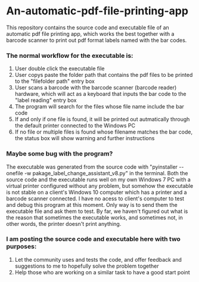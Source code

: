 # An-automatic-pdf-file-printing-app
This repository contains the source code and executable file of an automatic pdf file printing app, which works the best together with a barcode scanner to print out pdf format labels named with the bar codes. 

### The normal workflow for the executable is:
1. User double click the executable file
2. User copys paste the folder path that contains the pdf files to be printed to the "filefolder path" entry box
3. User scans a barcode with the barcode scanner (barcode reader) hardware, which will act as a keyboard that inputs the bar code to the "label reading" entry box
4. The program will search for the files whose file name include the bar code
5. If and only if one file is found, it will be printed out autmatically through the default printer connected to the Windows PC
6. If no file or multiple files is found whose filename matches the bar code, the status box will show warning and further instructions

### Maybe some bug with the program?
The executable was generated from the source code with "pyinstaller --onefile -w pakage_label_change_assistant_v8.py" in the terminal.
Both the source code and the executable runs well on my own Windows 7 PC with a virtual printer configured without any problem, but somehow the executable is not stable on a client's Windows 10 computer which has a printer and a barcode scanner connected. 
I have no acess to client's computer to test and debug this program at this moment. Only way is to send them the executable file and ask them to test. By far, we haven't figured out what is the reason that sometimes the executable works, and sometimes not, in other words, the printer doesn't print anything.

### I am posting the source code and executable here with two purposes:
1. Let the community uses and tests the code, and offer feedback and suggestions to me to hopefully solve the problem together
2. Help those who are working on a similar task to have a good start point

